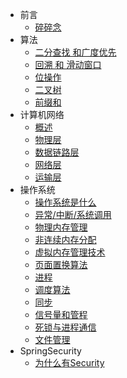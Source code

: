 - 前言
    - [碎碎念](zh-cn/README.md)
- 算法
    - [二分查找 和广度优先](zh-cn/AlgorithmsAndDataStructures/Algorithms_1.md)
    - [回溯 和 滑动窗口](zh-cn/AlgorithmsAndDataStructures/Algorithms_2.md)
    - [位操作](zh-cn/AlgorithmsAndDataStructures/Algorithms_3.md)
    - [二叉树](zh-cn/AlgorithmsAndDataStructures/Algorithms_4.md)
    - [前缀和](zh-cn/AlgorithmsAndDataStructures/Algorithms_5.md)
- 计算机网络
    - [概述](zh-cn/ComputerNetwork/chapter1.md)
    - [物理层](zh-cn/ComputerNetwork/chapter2.md)
    - [数据链路层](zh-cn/ComputerNetwork/chapter3.md)
    - [网络层](zh-cn/ComputerNetwork/chapter4.md)
    - [运输层](zh-cn/ComputerNetwork/chapter5.md)
- 操作系统
    - [操作系统是什么](zh-cn/OS/OS_c1.md)
    - [异常/中断/系统调用](zh-cn/OS/OS_c2.md)
    - [物理内存管理](zh-cn/OS/OS_c3.md)
    - [非连续内存分配](zh-cn/OS/OS_c4.md)
    - [虚拟内存管理技术](zh-cn/OS/OS_c5.md)
    - [页面置换算法](zh-cn/OS/OS_c6.md)
    - [进程](zh-cn/OS/OS_c7.md)
    - [调度算法](zh-cn/OS/OS_c8.md)
    - [同步](zh-cn/OS/OS_c9.md)
    - [信号量和管程](zh-cn/OS/OS_c10.md)
    - [死锁与进程通信](zh-cn/OS/OS_c11.md)
    - [文件管理](zh-cn/OS/OS_c12.md)
- SpringSecurity
    - [为什么有Security](zh-cn/SpringSecurity/Spring_Security_1.md)

